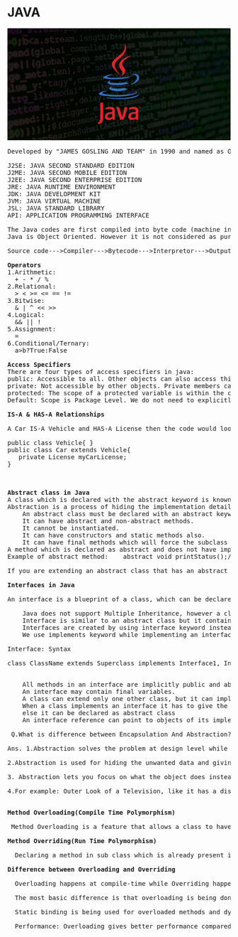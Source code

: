 
# JAVA
![java](https://github.com/rohitm17/JAVA/blob/master/java-logs-stk-793x397.jpg)
<pre>
Developed by "JAMES GOSLING AND TEAM" in 1990 and named as OAK, but later it's named is revised to JAVA in 1995.

J2SE: JAVA SECOND STANDARD EDITION
J2ME: JAVA SECOND MOBILE EDITION
J2EE: JAVA SECOND ENTERPRISE EDITION                                    
JRE: JAVA RUNTIME ENVIRONMENT
JDK: JAVA DEVELOPMENT KIT
JVM: JAVA VIRTUAL MACHINE
JSL: JAVA STANDARD LIBRARY
API: APPLICATION PROGRAMMING INTERFACE

The Java codes are first compiled into byte code (machine independent code). Then the byte code is run on Java Virtual Machine (JVM) regardless of the underlying architecture. 
Java is Object Oriented. However it is not considered as pure object oriented as it provides support for primitive data types (like int, char, etc).

Source code--->Compiler--->Bytecode--->Interpretor--->Output.

<b>Operators</b>
1.Arithmetic:
  + - * / %
2.Relational:
  > < >= <= == !=
3.Bitwise:
  & | ^ << >>
4.Logical:
  && || !
5.Assignment:
  =
6.Conditional/Ternary:
  a>b?True:False
  
<b>Access Specifiers</b>
There are four types of access specifiers in java:
public: Accessible to all. Other objects can also access this member variable or function.
private: Not accessible by other objects. Private members can be accessed only by the methods in the same class. Object accessible only in class in which they are declared.
protected: The scope of a protected variable is within the class which declares it and in the class which inherits from the class (Scope is class and subclass).
Default: Scope is Package Level. We do not need to explicitly mention default as when we do not mention any access specifier it is considered as default.

<b>IS-A & HAS-A Relationships</b>

A Car IS-A Vehicle and HAS-A License then the code would look like this:

public class Vehicle{ }
public class Car extends Vehicle{
   private License myCarLicense;
}

  
  
<b>Abstract class in Java</b>  
A class which is declared with the abstract keyword is known as an abstract class in Java. It can have abstract and non-abstract methods (method with the body).
Abstraction is a process of hiding the implementation details and showing only functionality to the user.
    An abstract class must be declared with an abstract keyword.
    It can have abstract and non-abstract methods.
    It cannot be instantiated.
    It can have constructors and static methods also.
    It can have final methods which will force the subclass not to change the body of the method.    
A method which is declared as abstract and does not have implementation is known as an abstract method. 
Example of abstract method:    abstract void printStatus();//no method body and abstract  
    
If you are extending an abstract class that has an abstract method, you must either provide the implementation of the method or make this class abstract.

<b>Interfaces in Java</b>

An interface is a blueprint of a class, which can be declared by using interface keyword. Interfaces can contain only constants and abstract methods (methods with only signatures no body).Like abstract classes, Interfaces cannot be instantiated, they can only be implemented by classes or extended by other interfaces. Interface is a common way to achieve full abstraction in Java.

    Java does not support Multiple Inheritance, however a class can implement more than one interfaces
    Interface is similar to an abstract class but it contains only abstract methods.
    Interfaces are created by using interface keyword instead of the keyword class
    We use implements keyword while implementing an interface(similar to extending a class with extends keyword)

Interface: Syntax

class ClassName extends Superclass implements Interface1, Interface2, ....
  
  
    All methods in an interface are implicitly public and abstract. Using the keyword abstract before each method is optional.
    An interface may contain final variables.
    A class can extend only one other class, but it can implement any number of interfaces.
    When a class implements an interface it has to give the definition of all the abstract methods of interface,
    else it can be declared as abstract class
    An interface reference can point to objects of its implementing classes.

 Q.What is difference between Encapsulation And Abstraction?

Ans. 1.Abstraction solves the problem at design level while encapsulation solves the problem at implementation level

2.Abstraction is used for hiding the unwanted data and giving relevant data. while Encapsulation means hiding the code and data into a single unit to protect the data from outside world.

3. Abstraction lets you focus on what the object does instead of how it does it while Encapsulation means hiding the internal details or mechanics of how an object does something.

4.For example: Outer Look of a Television, like it has a display screen and channel buttons to change channel it explains Abstraction but Inner Implementation detail of a Television how CRT and Display Screen are connect with each other using different circuits , it explains Encapsulation.


<b>Method Overloading(Compile Time Polymorphism) </b>
 
 Method Overloading is a feature that allows a class to have more than one method having the same name, if their argument lists are different. It is similar to constructor   overloading in Java, that allows a class to have more than one constructor having different argument lists.

<b>Method Overriding(Run Time Polymorphism) </b>

  Declaring a method in sub class which is already present in parent class is known as method overriding. Overriding is done so that a child class can give its own implementation to a method which is already provided by the parent class. In this case the method in parent class is called overridden method and the method in child class is called overriding method.

<b>Difference between Overloading and Overriding</b>

  Overloading happens at compile-time while Overriding happens at runtime: The binding of overloaded method call to its definition has happens at compile-time however binding of overridden method call to its definition happens at runtime.
  
  The most basic difference is that overloading is being done in the same class while for overriding base and child classes are required. Overriding is all about giving a specific implementation to the inherited method of parent class.
  
  Static binding is being used for overloaded methods and dynamic binding is being used for overridden/overriding methods.
  
  Performance: Overloading gives better performance compared to overriding. The reason is that the binding of overridden methods is being done at runtime.
</pre>
